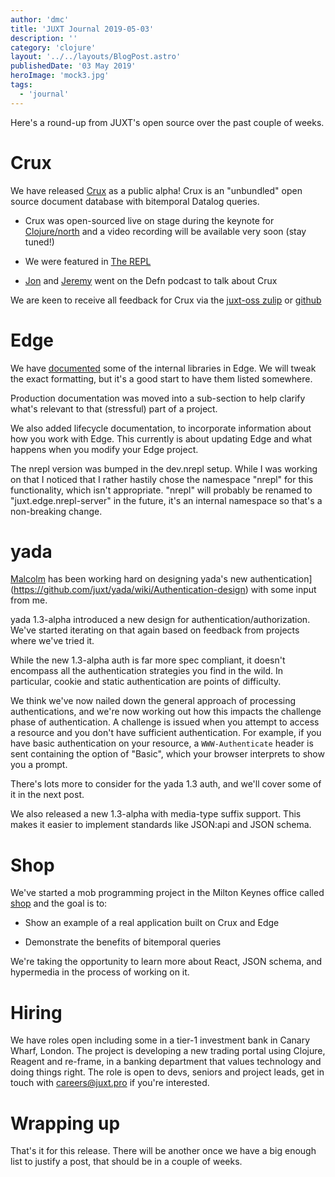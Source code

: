 ```yaml
---
author: 'dmc'
title: 'JUXT Journal 2019-05-03'
description: ''
category: 'clojure'
layout: '../../layouts/BlogPost.astro'
publishedDate: '03 May 2019'
heroImage: 'mock3.jpg'
tags:
  - 'journal'
---
```


Here's a round-up from JUXT's open source over the past couple of weeks.

# Crux

We have released [Crux](https://juxt.pro/crux/) as a public alpha! Crux
is an "unbundled" open source document database with bitemporal
Datalog queries.

- Crux was open-sourced live on stage during the keynote for
  [Clojure/north](https://clojurenorth.com/jon-pither.html) and a
  video recording will be available very soon (stay tuned!)

- We were featured in [The REPL](https://www.therepl.net/87/)

- [Jon](https://juxt.pro/people/jon.html) and
  [Jeremy](https://juxt.pro/people/jdt.html) went on the Defn podcast
  to talk about Crux

We are keen to receive all feedback for Crux via the [juxt-oss
zulip](https://juxt-oss.zulipchat.com/#narrow/stream/194466-crux) or
[github](https://github.com/juxt/crux)

# Edge

We have [documented](https://juxt.pro/edge/docs/built-in-libraries.html)
some of the internal libraries in Edge. We will tweak the exact
formatting, but it's a good start to have them listed somewhere.

Production documentation was moved into a sub-section to help clarify
what's relevant to that (stressful) part of a project.

We also added lifecycle documentation, to incorporate information about
how you work with Edge. This currently is about updating Edge and what
happens when you modify your Edge project.

The nrepl version was bumped in the dev.nrepl setup. While I was working
on that I noticed that I rather hastily chose the namespace "nrepl"
for this functionality, which isn't appropriate. "nrepl" will probably
be renamed to "juxt.edge.nrepl-server" in the future, it's an internal
namespace so that's a non-breaking change.

# yada

[Malcolm](https://juxt.pro/people/mal.html) has been working hard on
designing yada\'s new
authentication](https://github.com/juxt/yada/wiki/Authentication-design)
with some input from me.

yada 1.3-alpha introduced a new design for
authentication/authorization. We've started iterating on that again
based on feedback from projects where we've tried it.

While the new 1.3-alpha auth is far more spec compliant, it doesn't
encompass all the authentication strategies you find in the wild. In
particular, cookie and static authentication are points of difficulty.

We think we've now nailed down the general approach of processing
authentications, and we're now working out how this impacts the
challenge phase of authentication. A challenge is issued when you
attempt to access a resource and you don't have sufficient
authentication. For example, if you have basic authentication on your
resource, a `WWW-Authenticate` header is sent containing the option of
\"Basic\", which your browser interprets to show you a prompt.

There's lots more to consider for the yada 1.3 auth, and we'll
cover some of it in the next post.

We also released a new 1.3-alpha with media-type suffix support. This
makes it easier to implement standards like JSON:api and JSON schema.

# Shop

We've started a mob programming project in the Milton Keynes office
called [shop](https://github.com/juxt/shop) and the goal is to:

- Show an example of a real application built on Crux and Edge

- Demonstrate the benefits of bitemporal queries

We're taking the opportunity to learn more about React, JSON schema, and
hypermedia in the process of working on it.

# Hiring

We have roles open including some in a tier-1 investment bank in Canary
Wharf, London. The project is developing a new trading portal using
Clojure, Reagent and re-frame, in a banking department that values
technology and doing things right. The role is open to devs, seniors and
project leads, get in touch with <careers@juxt.pro> if you're
interested.

# Wrapping up

That's it for this release. There will be another once we have a big
enough list to justify a post, that should be in a couple of weeks.
